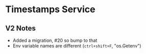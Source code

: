 # Timestamps Service

## V2 Notes

- Added a migration, #20 so bump to that
- Env variable names are different (`ctrl+shift+F`, "os.Getenv")
